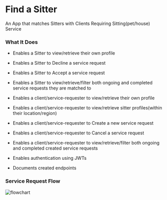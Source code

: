 # Find a Sitter
An App that matches Sitters with Clients Requiring Sitting(pet/house) Service


### What It Does
* Enables a Sitter to view/retrieve their own profile
* Enables a Sitter to Decline a service request
* Enables a Sitter to Accept a service request
* Enables a Sitter to view/retrieve/filter both ongoing and completed service requests they are matched to

* Enables a client/service-requester to view/retrieve their own profile
* Enables a client/service-requester to view/retrieve sitter profiles(within their location/region)
* Enables a client/service-requester to Create a new service request
* Enables a client/service-requester to Cancel a service request
* Enables a client/service-requester to view/retrieve/filter both ongoing and completed created service requests

* Enables authentication using JWTs
* Documents created endpoints


### Service Request Flow
![flowchart](https://github.com/user-attachments/assets/2fde814b-62b6-4bba-8f0f-807db9a5b24d)




<!--# usage, installation, requirements -->